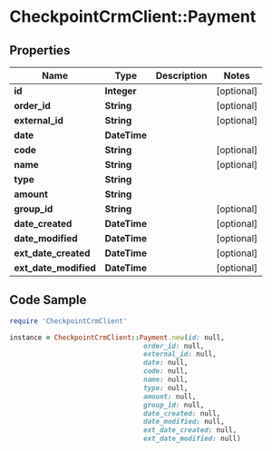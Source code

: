 # CheckpointCrmClient::Payment

## Properties

Name | Type | Description | Notes
------------ | ------------- | ------------- | -------------
**id** | **Integer** |  | [optional] 
**order_id** | **String** |  | [optional] 
**external_id** | **String** |  | [optional] 
**date** | **DateTime** |  | 
**code** | **String** |  | [optional] 
**name** | **String** |  | [optional] 
**type** | **String** |  | 
**amount** | **String** |  | 
**group_id** | **String** |  | [optional] 
**date_created** | **DateTime** |  | [optional] 
**date_modified** | **DateTime** |  | [optional] 
**ext_date_created** | **DateTime** |  | [optional] 
**ext_date_modified** | **DateTime** |  | [optional] 

## Code Sample

```ruby
require 'CheckpointCrmClient'

instance = CheckpointCrmClient::Payment.new(id: null,
                                 order_id: null,
                                 external_id: null,
                                 date: null,
                                 code: null,
                                 name: null,
                                 type: null,
                                 amount: null,
                                 group_id: null,
                                 date_created: null,
                                 date_modified: null,
                                 ext_date_created: null,
                                 ext_date_modified: null)
```


